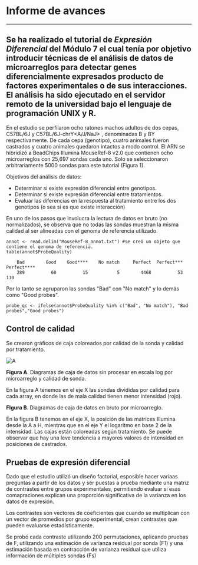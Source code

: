 # Informe de avances
---------------------------------------------
Se ha realizado el tutorial de *Expresión Diferencial* del Módulo 7 el cual tenía por objetivo introducir técnicas de el análisis de datos de microarreglos para detectar genes diferencialmente expresados producto de factores experimentales o de sus interacciones. El análisis ha sido ejecutado en el servidor remoto de la universidad bajo el lenguaje de programación UNIX y R. 
----------------------------------------------
En el estudio se perfilaron ocho ratones machos adultos de dos cepas, C57BL/6J y C57BL/6J-chrY<A/J/NaJ> , denominadas B y BY respectivamente. De cada cepa (genotipo), cuatro animales fueron castrados y cuatro animales quedaron intactos a modo control. El ARN se hibridizó a BeadChips Illumina MouseRef-8 v2.0 que contienen ocho microarreglos con 25,697 sondas cada uno. Solo se seleccionaron arbitrariamente 5000 sondas para este tutorial (Figura 1).

Objetivos del análisis de datos:

- Determinar si existe expresión diferencial entre genotipos.
- Determinar si existe expresión diferencial entre tratamientos.
- Evaluar las diferencias en la respuesta al tratamiento entre los dos genotipos (o sea si es que existe interacción)

En uno de los pasos que involucra la lectura de datos en bruto (no normalizados), se observa que no todas las sondas muestran la misma calidad al ser alineadas con el genoma de referencia utilizado.

```
annot <- read.delim("MouseRef-8_annot.txt") #se creó un objeto que contiene el genoma de referencia.
table(annot$ProbeQuality)
```

        Bad        Good    Good****    No match     Perfect  Perfect*** Perfect**** 
        289          60          15           5        4468          53         110 

Por lo tanto se agruparon las sondas "Bad" con "No match" y lo demás como "Good probes".

```probe_qc <- ifelse(annot$ProbeQuality %in% c("Bad", "No match"), "Bad probes","Good probes")```

## Control de calidad

Se crearon gráficos de caja coloreados por calidad de la sonda y calidad por tratamiento. 

![A](A.png)

**Figura A**. Diagramas de caja de datos sin procesar en escala log por microarreglo y calidad de sonda. 

En la figura A tenemos en el eje X las sondas divididas por calidad para cada array, en donde las de mala calidad tienen menor intensidad (rojo).

**FIgura B**. Diagramas de caja de datos en bruto por microarreglo.

En la figura B tenemos en el eje X, la posición de las matrices Illumina desde la A a H, mientras que en el eje Y el logaritmo en base 2 de la intensidad.  Las cajas están coloreadas según tratamiento. Se puede observar que hay una leve tendencia a mayores valores de intensidad en posiciones de castrados.

## Pruebas de expresión diferencial

Dado que el estudio utilizó un diseño factorial, esposible hacer variaas preguntas a partir de los datos y ser puestas a prueba mediante una matriz de contrastes entre grupos experimentales, permitiendo evaluar si esas comapraciones explican una proporción significativa de la varianza en los datos de expresión.

Los contrastes son vectores de coeficientes que cuando se multiplican con un vector de promedios por grupo experimental, crean contrastes que pueden evaluarse estadísticamente.

Se probó cada contraste utilizando 200 permutaciones, aplicando pruebas de F, utilizando una estimación de varianza residual por sonda (F1) y una estimación basada en contracción de varianza residual que utiliza información de múltiples sondas (Fs) 
